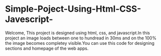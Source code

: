 # Simple-Poject-Using-Html-CSS-Javescript-
Welcome,
This project is designed using html, css, and javascript.In this project an image loads between one to hundread in 30ms and on the 100% the image becomes completey visible.You can use this code for designing sections and homepage of the web apps.
